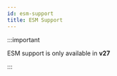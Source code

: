 ```yaml
---
id: esm-support
title: ESM Support
---
```


:::important

ESM support is only available in **v27**

:::
